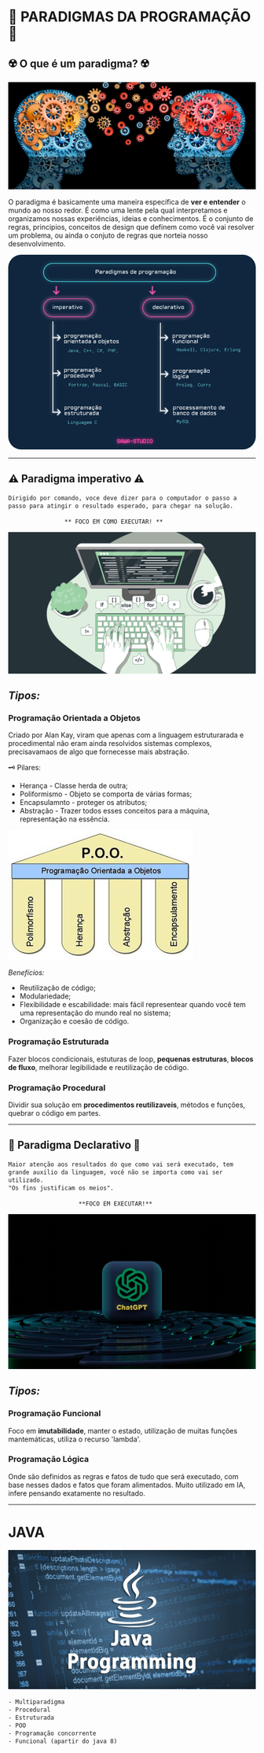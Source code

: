 # 🍵 PARADIGMAS DA PROGRAMAÇÃO 🍵

## ☢️ O que é um paradigma? ☢️

![Imagem referência paradigma](images/paradigmaImage.jpg)


O paradigma é basicamente uma maneira específica de **ver e entender** o mundo ao nosso redor. É como uma lente pela qual interpretamos e organizamos nossas experiências, ideias e conhecimentos. É o conjunto de regras, principios, conceitos de design que definem como você vai resolver um problema, ou ainda o conjuto de regras que norteia nosso desenvolvimento.


![Paradigmas da Programação](images/paradigmasProgramacao.png)

---

## ⚠️ Paradigma imperativo ⚠️

    Dirigido por comando, voce deve dizer para o computador o passo a passo para atingir o resultado esperado, para chegar na solução.

                    ** FOCO EM COMO EXECUTAR! **
        
![Paradigma Imperativo](images/paradigmaImperativo.jpg)

## *Tipos:*

### Programação Orientada a Objetos 

Criado por Alan Kay, viram que apenas com a linguagem estruturarada e procedimental não eram ainda resolvidos sistemas complexos, precisavamaos de algo que fornecesse mais abstração.

 🗝️ Pilares:   
- Herança - Classe herda de outra;
- Poliformismo - Objeto se comporta de várias formas;
- Encapsulamnto - proteger os atributos;
- Abstração - Trazer todos esses conceitos para a máquina, representação na essência.

![POO Pilares](images/pooPilares.jpg)

*Benefícios:*
- Reutilização de código;
- Modulariedade;
- Flexibilidade e escabilidade: mais fácil representear quando você tem uma representação do mundo real no sistema;
- Organização e coesão de código.

### Programação Estruturada 

Fazer blocos condicionais, estuturas de loop, **pequenas estruturas**, **blocos de fluxo**, melhorar legibilidade e reutilização de código.
        
### Programação Procedural 

Dividir sua solução em **procedimentos reutilizaveis**, métodos e funções, quebrar o código em partes.

---

## 🎯 Paradigma Declarativo 🎯

    Maior atenção aos resultados do que como vai será executado, tem grande auxilio da linguagem, você não se importa como vai ser utilizado. 
    "Os fins justificam os meios".

                        **FOCO EM EXECUTAR!**

![Paradigma Declarativo](images/paradigmaDeclarativo.jpg)

## *Tipos:*

### Programação Funcional 

Foco em **imutabilidade**, manter o estado, utilização de muitas funções mantemáticas, utiliza o recurso 'lambda'.

### Programação Lógica

Onde são definidos as regras e fatos de tudo que será executado, com base nesses dados e fatos que foram alimentados.
Muito utilizado em IA, infere pensando exatamente no resultado.

---

# JAVA

![Java Imagem](images/java.jpg)
    
    - Multiparadigma
    - Procedural
    - Estruturada
    - POO
    - Programação concorrente
    - Funcional (apartir do java 8)